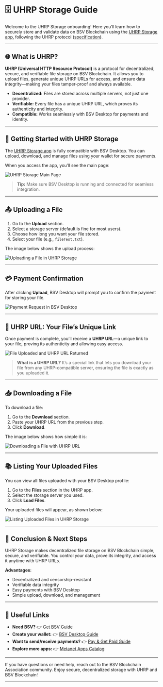 # 🗄️ UHRP Storage Guide

Welcome to the UHRP Storage onboarding!
Here you’ll learn how to securely store and validate data on BSV Blockchain using the [UHRP Storage app](https://uhrp-ui.bapp.dev/), following the UHRP protocol ([specification](https://bsv.brc.dev/overlays/0026)).

---

## 🌐 What is UHRP?

**UHRP (Universal HTTP Resource Protocol)** is a protocol for decentralized, secure, and verifiable file storage on BSV Blockchain.
It allows you to upload files, generate unique UHRP URLs for access, and ensure data integrity—making your files tamper-proof and always available.

- **Decentralized:** Files are stored across multiple servers, not just one provider.
- **Verifiable:** Every file has a unique UHRP URL, which proves its authenticity and integrity.
- **Compatible:** Works seamlessly with BSV Desktop for payments and identity.

---

## 🚀 Getting Started with UHRP Storage

The [UHRP Storage app](https://uhrp-ui.bapp.dev/) is fully compatible with BSV Desktop.
You can upload, download, and manage files using your wallet for secure payments.

When you access the app, you’ll see the main page:

![UHRP Storage Main Page](../../../assets/onboardings/bsv-apps/uhrp-app/uhrp-mainpage.png)

> **Tip:** Make sure BSV Desktop is running and connected for seamless integration.

---

## 📤 Uploading a File

1. Go to the **Upload** section.
2. Select a storage server (default is fine for most users).
3. Choose how long you want your file stored.
4. Select your file (e.g., `fileTest.txt`).

The image below shows the upload process:

![Uploading a File in UHRP Storage](../../../assets/onboardings/bsv-apps/uhrp-app/uhrp-upload-file.png)

---

## 💳 Payment Confirmation

After clicking **Upload**, BSV Desktop will prompt you to confirm the payment for storing your file.

![Payment Request in BSV Desktop](../../../assets/onboardings/bsv-apps/uhrp-app/uhrp-payment.png)

---

## 🔗 UHRP URL: Your File’s Unique Link

Once payment is complete, you’ll receive a **UHRP URL**—a unique link to your file, proving its authenticity and allowing easy access.

![File Uploaded and UHRP URL Returned](../../../assets/onboardings/bsv-apps/uhrp-app/uhrp-file-uploaded.png)

> **What is a UHRP URL?**
> It’s a special link that lets you download your file from any UHRP-compatible server, ensuring the file is exactly as you uploaded it.

---

## 📥 Downloading a File

To download a file:

1. Go to the **Download** section.
2. Paste your UHRP URL from the previous step.
3. Click **Download**.

The image below shows how simple it is:

![Downloading a File with UHRP URL](../../../assets/onboardings/bsv-apps/uhrp-app/uhrp-download.png)

---

## 📚 Listing Your Uploaded Files

You can view all files uploaded with your BSV Desktop profile:

1. Go to the **Files** section in the UHRP app.
2. Select the storage server you used.
3. Click **Load Files**.

Your uploaded files will appear, as shown below:

![Listing Uploaded Files in UHRP Storage](../../../assets/onboardings/bsv-apps/uhrp-app/uhrp-files.png)

---

## 🎉 Conclusion & Next Steps

UHRP Storage makes decentralized file storage on BSV Blockchain simple, secure, and verifiable.
You control your data, prove its integrity, and access it anytime with UHRP URLs.

**Advantages:**
- Decentralized and censorship-resistant
- Verifiable data integrity
- Easy payments with BSV Desktop
- Simple upload, download, and management

---

## 🔗 Useful Links

- **Need BSV?** 👉 [Get BSV Guide](../get-bsv/README.md)
- **Create your wallet:** 👉 [BSV Desktop Guide](../metanet-desktop-mainnet.md)
- **Want to send/receive payments?** 👉 [Pay & Get Paid Guide](../pay-and-paid.md)
- **Explore more apps:** 👉 [Metanet Apps Catalog](https://metanetapps.com/)

---

If you have questions or need help, reach out to the BSV Blockchain Association community.
Enjoy secure, decentralized storage with UHRP and BSV Blockchain!

---

